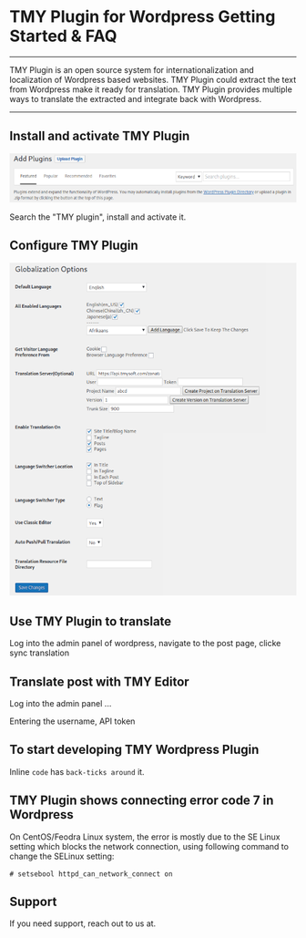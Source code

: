 # TMY Plugin for Wordpress Getting Started & FAQ

----

TMY Plugin is an open source system for internationalization and localization of Wordpress based websites. TMY Plugin could extract the text from Wordpress make it ready for translation. TMY Plugin provides multiple ways to translate the extracted and integrate back with Wordpress.


----

## Install and activate TMY Plugin 

![TMY Plugin Install](https://github.com/tmysoft/tmy-wordpress/blob/master/tmy-addplugin.png "TMY Plugin Install")

Search the "TMY plugin", install and activate it.

## Configure TMY Plugin

![TMY Plugin Setup](https://github.com/tmysoft/tmy-wordpress/blob/master/tmy-setup.png "TMY Plugin Setup")

## Use TMY Plugin to translate 

Log into the admin panel of wordpress, navigate to the post page, clicke sync translation

## Translate post with TMY Editor

Log into the admin panel ...

Entering the username, API token


## To start developing TMY Wordpress Plugin
Inline `code` has `back-ticks around` it.

## TMY Plugin shows connecting error code 7 in Wordpress

On CentOS/Feodra Linux system, the error is mostly due to the SE Linux setting which blocks the network connection, using following command to change the SELinux setting:

```
# setsebool httpd_can_network_connect on
```


## Support

If you need support, reach out to us at. 
